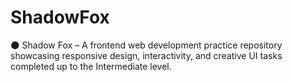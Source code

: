 # ShadowFox
🌑 Shadow Fox – A frontend web development practice repository showcasing responsive design, interactivity, and creative UI tasks completed up to the Intermediate level.
